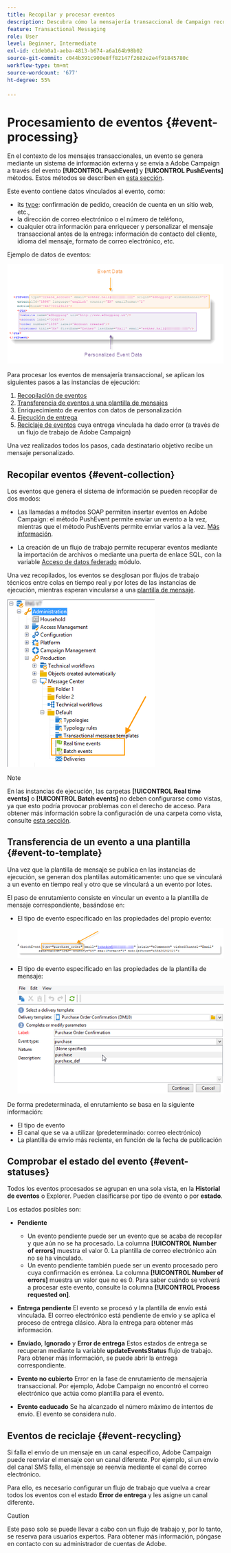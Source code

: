 ```yaml
---
title: Recopilar y procesar eventos
description: Descubra cómo la mensajería transaccional de Campaign recopila y procesa eventos
feature: Transactional Messaging
role: User
level: Beginner, Intermediate
exl-id: c1deb0a1-aeba-4813-b674-a6a164b98b02
source-git-commit: c044b391c900e8ff82147f2682e2e4f91845780c
workflow-type: tm+mt
source-wordcount: '677'
ht-degree: 55%

---
```


# Procesamiento de eventos {#event-processing}

En el contexto de los mensajes transaccionales, un evento se genera mediante un sistema de información externa y se envía a Adobe Campaign a través del evento **[!UICONTROL PushEvent]** y **[!UICONTROL PushEvents]** métodos. Estos métodos se describen en [esta sección](event-description.md).

Este evento contiene datos vinculados al evento, como:

* its [type](transactional.md#create-event-types): confirmación de pedido, creación de cuenta en un sitio web, etc.,
* la dirección de correo electrónico o el número de teléfono,
* cualquier otra información para enriquecer y personalizar el mensaje transaccional antes de la entrega: información de contacto del cliente, idioma del mensaje, formato de correo electrónico, etc.

Ejemplo de datos de eventos:

![](assets/mc-event-request.png)

Para procesar los eventos de mensajería transaccional, se aplican los siguientes pasos a las instancias de ejecución:

1. [Recopilación de eventos](#event-collection)
1. [Transferencia de eventos a una plantilla de mensajes](#routing-towards-a-template)
1. Enriquecimiento de eventos con datos de personalización
1. [Ejecución de entrega](delivery-execution.md)
1. [Reciclaje de eventos](#event-recycling) cuya entrega vinculada ha dado error (a través de un flujo de trabajo de Adobe Campaign)

Una vez realizados todos los pasos, cada destinatario objetivo recibe un mensaje personalizado.

## Recopilar eventos {#event-collection}

Los eventos que genera el sistema de información se pueden recopilar de dos modos:

* Las llamadas a métodos SOAP permiten insertar eventos en Adobe Campaign: el método PushEvent permite enviar un evento a la vez, mientras que el método PushEvents permite enviar varios a la vez. [Más información](event-description.md).

* La creación de un flujo de trabajo permite recuperar eventos mediante la importación de archivos o mediante una puerta de enlace SQL, con la variable [Acceso de datos federado](../connect/fda.md) módulo.

Una vez recopilados, los eventos se desglosan por flujos de trabajo técnicos entre colas en tiempo real y por lotes de las instancias de ejecución, mientras esperan vincularse a una [plantilla de mensaje](transactional-template.md).

![](assets/mc-event-queues.png)

>[!NOTE]
>
>En las instancias de ejecución, las carpetas **[!UICONTROL Real time events]** o **[!UICONTROL Batch events]** no deben configurarse como vistas, ya que esto podría provocar problemas con el derecho de acceso. Para obtener más información sobre la configuración de una carpeta como vista, consulte [esta sección](../audiences/folders-and-views.md#turn-a-folder-to-a-view).

## Transferencia de un evento a una plantilla {#event-to-template}

Una vez que la plantilla de mensaje se publica en las instancias de ejecución, se generan dos plantillas automáticamente: uno que se vinculará a un evento en tiempo real y otro que se vinculará a un evento por lotes.

El paso de enrutamiento consiste en vincular un evento a la plantilla de mensaje correspondiente, basándose en:

* El tipo de evento especificado en las propiedades del propio evento:

   ![](assets/event-type-sample.png)

* El tipo de evento especificado en las propiedades de la plantilla de mensaje:

   ![](assets/event-type-select.png)

De forma predeterminada, el enrutamiento se basa en la siguiente información:

* El tipo de evento
* El canal que se va a utilizar (predeterminado: correo electrónico)
* La plantilla de envío más reciente, en función de la fecha de publicación

## Comprobar el estado del evento {#event-statuses}

Todos los eventos procesados se agrupan en una sola vista, en la **Historial de eventos** o Explorer. Pueden clasificarse por tipo de evento o por **estado**.

Los estados posibles son:

* **Pendiente**

   * Un evento pendiente puede ser un evento que se acaba de recopilar y que aún no se ha procesado. La columna **[!UICONTROL Number of errors]** muestra el valor 0. La plantilla de correo electrónico aún no se ha vinculado.
   * Un evento pendiente también puede ser un evento procesado pero cuya confirmación es errónea. La columna **[!UICONTROL Number of errors]** muestra un valor que no es 0. Para saber cuándo se volverá a procesar este evento, consulte la columna **[!UICONTROL Process requested on]**.

* **Entrega pendiente**
El evento se procesó y la plantilla de envío está vinculada. El correo electrónico está pendiente de envío y se aplica el proceso de entrega clásico. Abra la entrega para obtener más información.
* **Enviado**, **Ignorado** y **Error de entrega**
Estos estados de entrega se recuperan mediante la variable 
**updateEventsStatus** flujo de trabajo. Para obtener más información, se puede abrir la entrega correspondiente.
* **Evento no cubierto**
Error en la fase de enrutamiento de mensajería transaccional. Por ejemplo, Adobe Campaign no encontró el correo electrónico que actúa como plantilla para el evento.
* **Evento caducado**
Se ha alcanzado el número máximo de intentos de envío. El evento se considera nulo.

## Eventos de reciclaje {#event-recycling}

Si falla el envío de un mensaje en un canal específico, Adobe Campaign puede reenviar el mensaje con un canal diferente. Por ejemplo, si un envío del canal SMS falla, el mensaje se reenvía mediante el canal de correo electrónico.

Para ello, es necesario configurar un flujo de trabajo que vuelva a crear todos los eventos con el estado **Error de entrega** y les asigne un canal diferente.

>[!CAUTION]
>
>Este paso solo se puede llevar a cabo con un flujo de trabajo y, por lo tanto, se reserva para usuarios expertos. Para obtener más información, póngase en contacto con su administrador de cuentas de Adobe.
